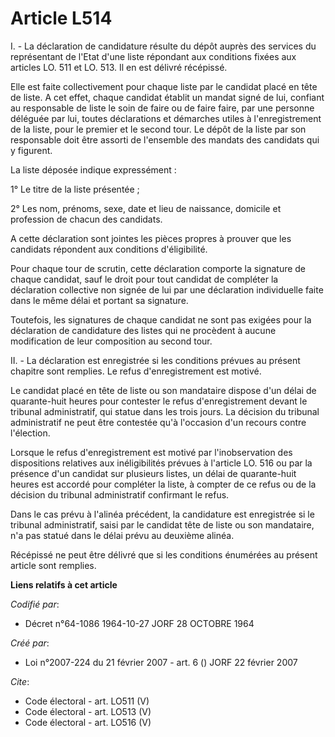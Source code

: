 # Article L514

I. - La déclaration de candidature résulte du dépôt auprès des services du représentant de l'Etat d'une liste répondant aux
conditions fixées aux articles LO. 511 et LO. 513. Il en est délivré récépissé. 

Elle est faite collectivement pour chaque liste par le candidat placé en tête de liste. A cet effet, chaque candidat établit
un mandat signé de lui, confiant au responsable de liste le soin de faire ou de faire faire, par une personne déléguée par
lui, toutes déclarations et démarches utiles à l'enregistrement de la liste, pour le premier et le second tour. Le dépôt de
la liste par son responsable doit être assorti de l'ensemble des mandats des candidats qui y figurent. 

La liste déposée indique expressément : 

1° Le titre de la liste présentée ; 

2° Les nom, prénoms, sexe, date et lieu de naissance, domicile et profession de chacun des candidats. 

A cette déclaration sont jointes les pièces propres à prouver que les candidats répondent aux conditions d'éligibilité. 

Pour chaque tour de scrutin, cette déclaration comporte la signature de chaque candidat, sauf le droit pour tout candidat de
compléter la déclaration collective non signée de lui par une déclaration individuelle faite dans le même délai et portant sa
signature. 

Toutefois, les signatures de chaque candidat ne sont pas exigées pour la déclaration de candidature des listes qui ne
procèdent à aucune modification de leur composition au second tour. 

II. - La déclaration est enregistrée si les conditions prévues au présent chapitre sont remplies. Le refus d'enregistrement
est motivé. 

Le candidat placé en tête de liste ou son mandataire dispose d'un délai de quarante-huit heures pour contester le refus
d'enregistrement devant le tribunal administratif, qui statue dans les trois jours. La décision du tribunal administratif ne
peut être contestée qu'à l'occasion d'un recours contre l'élection. 

Lorsque le refus d'enregistrement est motivé par l'inobservation des dispositions relatives aux inéligibilités prévues à
l'article LO. 516 ou par la présence d'un candidat sur plusieurs listes, un délai de quarante-huit heures est accordé pour
compléter la liste, à compter de ce refus ou de la décision du tribunal administratif confirmant le refus. 

Dans le cas prévu à l'alinéa précédent, la candidature est enregistrée si le tribunal administratif, saisi par le candidat
tête de liste ou son mandataire, n'a pas statué dans le délai prévu au deuxième alinéa. 

Récépissé ne peut être délivré que si les conditions énumérées au présent article sont remplies.

**Liens relatifs à cet article**

_Codifié par_:

  - Décret n°64-1086 1964-10-27 JORF 28 OCTOBRE 1964

_Créé par_:

  - Loi n°2007-224 du 21 février 2007 - art. 6 () JORF 22 février 2007

_Cite_:

  - Code électoral - art. LO511 (V)
  - Code électoral - art. LO513 (V)
  - Code électoral - art. LO516 (V)
